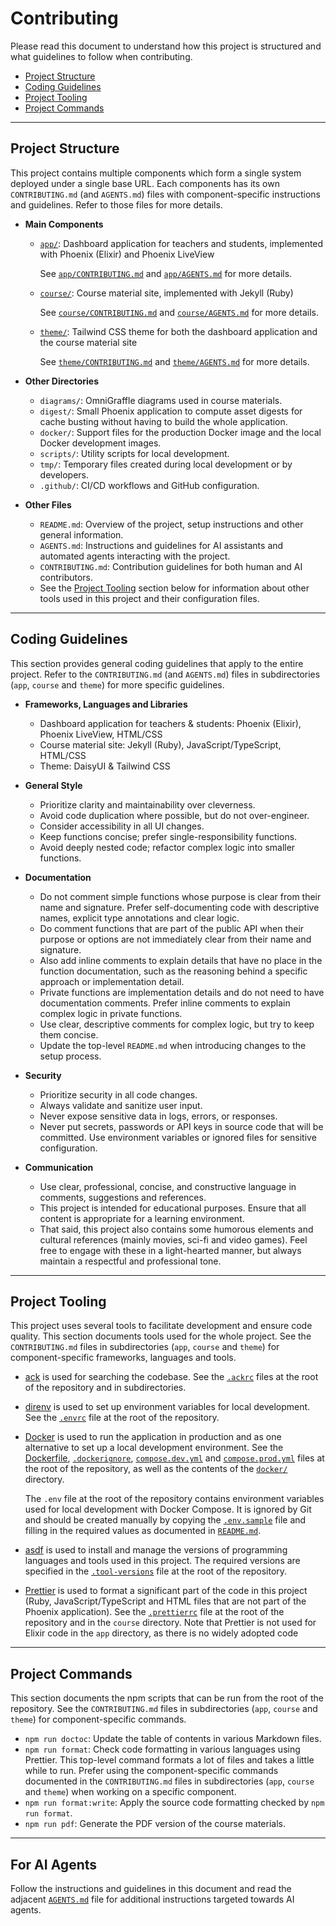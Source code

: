 # Contributing

Please read this document to understand how this project is structured and what
guidelines to follow when contributing.

- [Project Structure](#project-structure)
- [Coding Guidelines](#coding-guidelines)
- [Project Tooling](#project-tooling)
- [Project Commands](#project-commands)

---

## Project Structure

This project contains multiple components which form a single system deployed
under a single base URL. Each components has its own `CONTRIBUTING.md` (and
`AGENTS.md`) files with component-specific instructions and guidelines. Refer to
those files for more details.

- **Main Components**
  - [`app/`](./app): Dashboard application for teachers and students,
    implemented with Phoenix (Elixir) and Phoenix LiveView

    See [`app/CONTRIBUTING.md`][app-contributing] and
    [`app/AGENTS.md`][app-agents] for more details.

  - [`course/`](./course): Course material site, implemented with Jekyll (Ruby)

    See [`course/CONTRIBUTING.md`][course-contributing] and
    [`course/AGENTS.md`][course-agents] for more details.

  - [`theme/`](./theme): Tailwind CSS theme for both the dashboard application
    and the course material site

    See [`theme/CONTRIBUTING.md`][theme-contributing] and
    [`theme/AGENTS.md`][theme-agents] for more details.

- **Other Directories**
  - `diagrams/`: OmniGraffle diagrams used in course materials.
  - `digest/`: Small Phoenix application to compute asset digests for cache
    busting without having to build the whole application.
  - `docker/`: Support files for the production Docker image and the local
    Docker development images.
  - `scripts/`: Utility scripts for local development.
  - `tmp/`: Temporary files created during local development or by developers.
  - `.github/`: CI/CD workflows and GitHub configuration.

- **Other Files**
  - `README.md`: Overview of the project, setup instructions and other general
    information.
  - `AGENTS.md`: Instructions and guidelines for AI assistants and automated
    agents interacting with the project.
  - `CONTRIBUTING.md`: Contribution guidelines for both human and AI
    contributors.
  - See the [Project Tooling](#project-tooling) section below for information
    about other tools used in this project and their configuration files.

---

## Coding Guidelines

This section provides general coding guidelines that apply to the entire
project. Refer to the `CONTRIBUTING.md` (and `AGENTS.md`) files in
subdirectories (`app`, `course` and `theme`) for more specific guidelines.

- **Frameworks, Languages and Libraries**
  - Dashboard application for teachers & students: Phoenix (Elixir), Phoenix
    LiveView, HTML/CSS
  - Course material site: Jekyll (Ruby), JavaScript/TypeScript, HTML/CSS
  - Theme: DaisyUI & Tailwind CSS

- **General Style**
  - Prioritize clarity and maintainability over cleverness.
  - Avoid code duplication where possible, but do not over-engineer.
  - Consider accessibility in all UI changes.
  - Keep functions concise; prefer single-responsibility functions.
  - Avoid deeply nested code; refactor complex logic into smaller functions.

- **Documentation**
  - Do not comment simple functions whose purpose is clear from their name and
    signature. Prefer self-documenting code with descriptive names, explicit
    type annotations and clear logic.
  - Do comment functions that are part of the public API when their purpose or
    options are not immediately clear from their name and signature.
  - Also add inline comments to explain details that have no place in the
    function documentation, such as the reasoning behind a specific approach or
    implementation detail.
  - Private functions are implementation details and do not need to have
    documentation comments. Prefer inline comments to explain complex logic in
    private functions.
  - Use clear, descriptive comments for complex logic, but try to keep them
    concise.
  - Update the top-level `README.md` when introducing changes to the setup
    process.

- **Security**
  - Prioritize security in all code changes.
  - Always validate and sanitize user input.
  - Never expose sensitive data in logs, errors, or responses.
  - Never put secrets, passwords or API keys in source code that will be
    committed. Use environment variables or ignored files for sensitive
    configuration.

- **Communication**
  - Use clear, professional, concise, and constructive language in comments,
    suggestions and references.
  - This project is intended for educational purposes. Ensure that all content is
    appropriate for a learning environment.
  - That said, this project also contains some humorous elements and cultural
    references (mainly movies, sci-fi and video games). Feel free to engage with
    these in a light-hearted manner, but always maintain a respectful and
    professional tone.

---

## Project Tooling

This project uses several tools to facilitate development and ensure code
quality. This section documents tools used for the whole project. See the
`CONTRIBUTING.md` files in subdirectories (`app`, `course` and `theme`) for
component-specific frameworks, languages and tools.

- [ack](https://beyondgrep.com) is used for searching the codebase. See the
  [`.ackrc`](./.ackrc) files at the root of the repository and in
  subdirectories.
- [direnv](https://direnv.net) is used to set up environment variables for local
  development. See the [`.envrc`](./.envrc) file at the root of the repository.
- [Docker](https://www.docker.com) is used to run the application in production
  and as one alternative to set up a local development environment. See the
  [Dockerfile](./Dockerfile), [`.dockerignore`](./.dockerignore),
  [`compose.dev.yml`](./compose.dev.yml) and
  [`compose.prod.yml`](./compose.prod.yml) files at the root of the repository,
  as well as the contents of the [`docker/`](./docker) directory.

  The `.env` file at the root of the repository contains environment variables
  used for local development with Docker Compose. It is ignored by Git and
  should be created manually by copying the [`.env.sample`](./.env.sample) file
  and filling in the required values as documented in
  [`README.md`](./README.md).

- [asdf](https://asdf-vm.com) is used to install and manage the versions of
  programming languages and tools used in this project. The required versions
  are specified in the [`.tool-versions`](./.tool-versions) file at the root of
  the repository.
- [Prettier](https://prettier.io) is used to format a significant part of the
  code in this project (Ruby, JavaScript/TypeScript and HTML files that are not
  part of the Phoenix application). See the [`.prettierrc`](./.prettierrc) file
  at the root of the repository and in the `course` directory. Note that
  Prettier is not used for Elixir code in the `app` directory, as there is no
  widely adopted code

---

## Project Commands

This section documents the npm scripts that can be run from the root of the
repository. See the `CONTRIBUTING.md` files in subdirectories (`app`, `course`
and `theme`) for component-specific commands.

- `npm run doctoc`: Update the table of contents in various Markdown files.
- `npm run format`: Check code formatting in various languages using Prettier.
  This top-level command formats a lot of files and takes a little while to run.
  Prefer using the component-specific commands documented in the
  `CONTRIBUTING.md` files in subdirectories (`app`, `course` and `theme`) when
  working on a specific component.
- `npm run format:write`: Apply the source code formatting checked by `npm run format`.
- `npm run pdf`: Generate the PDF version of the course materials.

---

## For AI Agents

Follow the instructions and guidelines in this document and read the adjacent
[`AGENTS.md`](./AGENTS.md) file for additional instructions targeted towards AI
agents.

[agents]: ./AGENTS.md
[app-agents]: ./app/AGENTS.md
[app-contributing]: ./app/CONTRIBUTING.md
[course-agents]: ./course/AGENTS.md
[course-contributing]: ./course/CONTRIBUTING.md
[theme-agents]: ./theme/AGENTS.md
[theme-contributing]: ./theme/CONTRIBUTING.md
